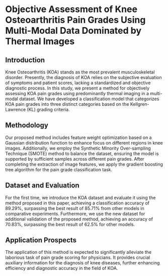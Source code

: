 # Objective Assessment of Knee Osteoarthritis Pain Grades Using Multi-Modal Data Dominated by Thermal Images

## Introduction

Knee Osteoarthritis (KOA) stands as the most prevalent musculoskeletal disorder. Presently, the diagnosis of KOA relies on the subjective evaluation of symptoms and patient scores, lacking a standardized and objective diagnostic process. In this study, we present a method for objectively assessing KOA pain grades using predominantly thermal imaging in a multi-modal dataset. We have developed a classification model that categorizes KOA pain grades into three distinct categories based on the Kellgren-Lawrence (KL) grading criteria.

## Methodology

Our proposed method includes feature weight optimization based on a Gaussian distribution function to enhance focus on different regions in knee images. Additionally, we employ the Synthetic Minority Over-sampling Technique (SMOTE) method to balance the dataset, ensuring the model is supported by sufficient samples across different pain grades. After completing the extraction of image features, we apply the gradient boosting tree algorithm for the pain grade classification task.

## Dataset and Evaluation

For the first time, we introduce the KOA dataset and evaluate it using the method proposed in this paper, achieving a classification accuracy of 89.29%, surpassing the best result of 85.71% from other models in comparative experiments. Furthermore, we use the new dataset for additional validation of the proposed method, achieving an accuracy of 70.83%, surpassing the best result of 62.5% for other models.

## Application Prospects

The application of this method is expected to significantly alleviate the laborious task of pain grade scoring for physicians. It provides crucial auxiliary information for the diagnosis of knee diseases, further enhancing efficiency and diagnostic accuracy in the field of KOA.
